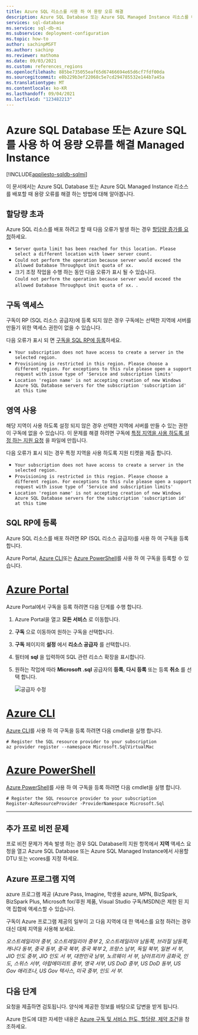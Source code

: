 ```yaml
---
title: Azure SQL 리소스를 사용 하 여 용량 오류 해결
description: Azure SQL Database 또는 Azure SQL Managed Instance 리소스를 배포 하거나 크기를 조정 하려고 할 때 가능한 용량 오류를 해결 하는 방법에 대해 알아봅니다.
services: sql-database
ms.service: sql-db-mi
ms.subservice: deployment-configuration
ms.topic: how-to
author: sachinpMSFT
ms.author: sachinp
ms.reviewer: mathoma
ms.date: 09/03/2021
ms.custom: references_regions
ms.openlocfilehash: 885be735055eaf65d67466694e65d6cf7fdf00da
ms.sourcegitcommit: e8b229b3ef22068c5e7cd294785532e144b7a45a
ms.translationtype: MT
ms.contentlocale: ko-KR
ms.lasthandoff: 09/04/2021
ms.locfileid: "123482213"
---
```

# <a name="resolve-capacity-errors-with-azure-sql-database-or-azure-sql-managed-instance"></a>Azure SQL Database 또는 Azure SQL를 사용 하 여 용량 오류를 해결 Managed Instance
[!INCLUDE[appliesto-sqldb-sqlmi](includes/appliesto-sqldb-sqlmi.md)]

이 문서에서는 Azure SQL Database 또는 Azure SQL Managed Instance 리소스를 배포할 때 용량 오류를 해결 하는 방법에 대해 알아봅니다. 

## <a name="exceeded-quota"></a>할당량 초과 

Azure SQL 리소스를 배포 하려고 할 때 다음 오류가 발생 하는 경우 [할당량 증가를 요청](database/quota-increase-request.md)하세요. 

- `Server quota limit has been reached for this location. Please select a different location with lower server count.`
- `Could not perform the operation because server would exceed the allowed Database Throughput Unit quota of xx.`
- 크기 조정 작업을 수행 하는 동안 다음 오류가 표시 될 수 있습니다.    
  `Could not perform the operation because server would exceed the allowed Database Throughput Unit quota of xx. `. 

## <a name="subscription-access"></a>구독 액세스

구독이 RP (SQL 리소스 공급자)에 등록 되지 않은 경우 구독에는 선택한 지역에 서버를 만들기 위한 액세스 권한이 없을 수 있습니다.  

다음 오류가 표시 되 면 [구독을 SQL RP에 등록](#register-with-sql-rp)하세요.
- `Your subscription does not have access to create a server in the selected region.`
- `Provisioning is restricted in this region. Please choose a different region. For exceptions to this rule please open a support request with issue type of 'Service and subscription limits' `
- `Location 'region name' is not accepting creation of new Windows Azure SQL Database servers for the subscription 'subscription id' at this time`


## <a name="enable-region"></a>영역 사용 

해당 지역이 사용 하도록 설정 되지 않은 경우 선택한 지역에 서버를 만들 수 있는 권한이 구독에 없을 수 있습니다. 이 문제를 해결 하려면 구독에 [특정 지역을 사용 하도록 설정 하는 지원 요청](database/quota-increase-request.md#region) 을 파일에 만듭니다. 

다음 오류가 표시 되는 경우 특정 지역을 사용 하도록 지원 티켓을 제출 합니다. 
- `Your subscription does not have access to create a server in the selected region.`
- `Provisioning is restricted in this region. Please choose a different region. For exceptions to this rule please open a support request with issue type of 'Service and subscription limits' `
- `Location 'region name' is not accepting creation of new Windows Azure SQL Database servers for the subscription 'subscription id' at this time`



## <a name="register-with-sql-rp"></a>SQL RP에 등록

Azure SQL 리소스를 배포 하려면 RP (SQL 리소스 공급자)를 사용 하 여 구독을 등록 합니다. 

Azure Portal, [Azure CLI](/cli/azure/install-azure-cli)또는 [Azure PowerShell](/powershell/azure/install-az-ps)를 사용 하 여 구독을 등록할 수 있습니다. 

# <a name="azure-portal"></a>[Azure Portal](#tab/portal)

Azure Portal에서 구독을 등록 하려면 다음 단계를 수행 합니다. 

1. Azure Portal을 열고 **모든 서비스** 로 이동합니다.
1. **구독** 으로 이동하여 원하는 구독을 선택합니다.
1. **구독** 페이지의 **설정** 에서 **리소스 공급자** 를 선택합니다.
1. 필터에 **sql** 을 입력하여 SQL 관련 리소스 확장을 표시합니다.
1. 원하는 작업에 따라 **Microsoft .sql** 공급자의 **등록**, **다시 등록** 또는 등록 **취소** 를 선택 합니다.

   ![공급자 수정](./media/capacity-errors-troubleshoot/register-with-sql-rp.png)

# <a name="azure-cli"></a>[Azure CLI](#tab/bash)

[Azure CLI](/cli/azure/install-azure-cli)를 사용 하 여 구독을 등록 하려면 다음 cmdlet을 실행 합니다.

```azurecli-interactive
# Register the SQL resource provider to your subscription 
az provider register --namespace Microsoft.SqlVirtualMac 
```

# <a name="azure-powershell"></a>[Azure PowerShell](#tab/powershell)

[Azure PowerShell](/powershell/azure/install-az-ps)를 사용 하 여 구독을 등록 하려면 다음 cmdlet을 실행 합니다. 

```powershell-interactive
# Register the SQL resource provider to your subscription
Register-AzResourceProvider -ProviderNamespace Microsoft.Sql

```

---

## <a name="additional-provisioning-issues"></a>추가 프로 비전 문제

프로 비전 문제가 계속 발생 하는 경우 SQL Database의 지원 항목에서 **지역** 액세스 요청을 열고 Azure SQL Database 또는 Azure SQL Managed Instance에서 사용할 DTU 또는 vcores를 지정 하세요. 

## <a name="azure-program-regions"></a>Azure 프로그램 지역 

azure 프로그램 제공 (Azure Pass, Imagine, 학생용 azure, MPN, BizSpark, BizSpark Plus, Microsoft for/후원 제품, Visual Studio 구독/MSDN)은 제한 된 지역 집합에 액세스할 수 있습니다. 

구독이 Azure 프로그램 제공의 일부이 고 다음 지역에 대 한 액세스를 요청 하려는 경우 대신 대체 지역을 사용해 보세요. 

_오스트레일리아 중부, 오스트레일리아 중부 2, 오스트레일리아 남동쪽, 브라질 남동쪽, 캐나다 동부, 중국 동부, 중국 북부, 중국 북부 2, 프랑스 남부, 독일 북부, 일본 서 부, JIO 인도 중부, JIO 인도 서 부, 대한민국 남부, 노르웨이 서 부, 남아프리카 공화국, 인도, 스위스 서부, 아랍에미리트 중부, 영국 서부, US DoD 중부, US DoD 동부, US Gov 애리조나, US Gov 텍사스,  미국 중부, 인도 서 부._ 

## <a name="next-steps"></a>다음 단계

요청을 제출하면 검토됩니다. 양식에 제공한 정보를 바탕으로 답변을 받게 됩니다.

Azure 한도에 대한 자세한 내용은 [Azure 구독 및 서비스 한도, 할당량, 제약 조건](../azure-resource-manager/management/azure-subscription-service-limits.md)을 참조하세요.
